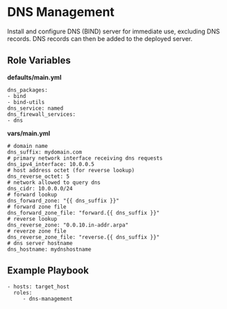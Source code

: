 DNS Management
=========

Install and configure DNS (BIND) server for immediate use, excluding DNS records. DNS records can then be added to the deployed server.

Role Variables
--------------
**defaults/main.yml**  

```
dns_packages:
- bind
- bind-utils
dns_service: named
dns_firewall_services:
- dns
```

**vars/main.yml**  

```
# domain name
dns_suffix: mydomain.com
# primary network interface receiving dns requests
dns_ipv4_interface: 10.0.0.5
# host address octet (for reverse lookup)
dns_reverse_octet: 5
# network allowed to query dns
dns_cidr: 10.0.0.0/24
# forward lookup
dns_forward_zone: "{{ dns_suffix }}"
# forward zone file
dns_forward_zone_file: "forward.{{ dns_suffix }}"
# reverse lookup
dns_reverse_zone: "0.0.10.in-addr.arpa"
# reverze zone file
dns_reverse_zone_file: "reverse.{{ dns_suffix }}"
# dns server hostname
dns_hostname: mydnshostname
```

Example Playbook
----------------
```
- hosts: target_host
  roles:
     - dns-management
```

